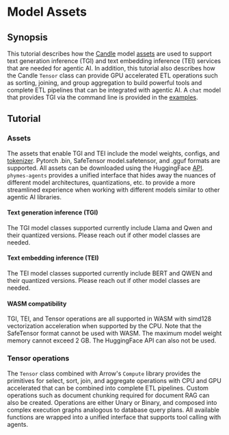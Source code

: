 # Model Assets
## Synopsis

This tutorial describes how the [Candle](https://github.com/huggingface/candle) model [assets](../../../phymes-agents/src/session_plans/tool_agent_session.rs) are used to support text generation inference (TGI) and text embedding inference (TEI) services that are needed for agentic AI. In addition, this tutorial also describes how the Candle `Tensor` class can provide GPU accelerated ETL operations such as sorting, joining, and group aggregation to build powerful tools and complete ETL pipelines that can be integrated with agentic AI. A `chat` model that provides TGI via the command line is provided in the [examples](../../../phymes-agents/examples/chat/main.rs).

## Tutorial
### Assets

The assets that enable TGI and TEI include the model weights, configs, and [tokenizer](https://github.com/huggingface/tokenizers). Pytorch .bin, SafeTensor model.safetensor, and .gguf formats are supported. All assets can be downloaded using the HuggingFace [API](https://github.com/huggingface/hf-hub). `phymes-agents` provides a unified interface that hides away the nuances of different model architectures, quantizations, etc. to provide a more streamlined experience when working with different models similar to other agentic AI libraries.

#### Text generation inference (TGI)

The TGI model classes supported currently include Llama and Qwen and their quantized versions. Please reach out if other model classes are needed.

#### Text embedding inference (TEI)

The TEI model classes supported currently include BERT and QWEN and their quantized versions. Please reach out if other model classes are needed.

#### WASM compatibility

TGI, TEI, and Tensor operations are all supported in WASM with simd128 vectorization acceleration when supported by the CPU. Note that the SafeTensor format cannot be used with WASM. The maximum model weight memory cannot exceed 2 GB. The HuggingFace API can also not be used.

### Tensor operations

The `Tensor` class combined with Arrow's `Compute` library provides the primitives for select, sort, join, and aggregate operations with CPU and GPU accelerated that can be combined into complete ETL pipelines. Custom operations such as document chunking required for document RAG can also be created. Operations are either Unary or Binary, and composed into complex execution graphs analogous to database query plans. All available functions are wrapped into a unified interface that supports tool calling with agents.